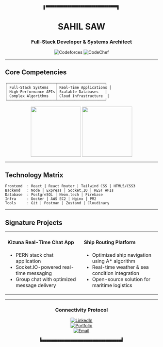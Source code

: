 <div align="center">
  
  <!-- ASCII Header Border -->
  ```
  ▋▀▀▀▀▀▀▀▀▀▀▀▀▀▀▀▀▀▀▀▀▀▀▀▀▀▀▀▀▀▀▀▀▀▋
  ```
  
  # SAHIL SAW  
  ### Full-Stack Developer & Systems Architect
  
  <!-- Competitive Programming Badges -->
  ![Codeforces](https://img.shields.io/badge/Codeforces-1497-1f8b4c?style=flat&labelColor=black)
  ![CodeChef](https://img.shields.io/badge/CodeChef-1609-6b8e23?style=flat&labelColor=black)
</div>

---

## Core Competencies
```
┌──────────────────────┬──────────────────────┐
│ Full-Stack Systems   │ Real-Time Applications │
│ High-Performance APIs│ Scalable Databases   │
│ Complex Algorithms   │ Cloud Infrastructure  │
└──────────────────────┴──────────────────────┘
```

<div align="center">
  <img src="https://github-readme-stats.vercel.app/api?username=Sahilsaw&theme=merko&show_icons=true&hide_border=true&include_all_commits=true" height="165" />
  <img src="https://github-readme-streak-stats.herokuapp.com?user=Sahilsaw&theme=merko&hide_border=true" height="165" />
</div>

---

## Technology Matrix
```
Frontend  : React │ React Router │ Tailwind CSS │ HTML5/CSS3
Backend   : Node │ Express │ Socket.IO │ REST APIs
Database  : PostgreSQL │ Neon.tech │ Firebase
Infra     : Docker │ AWS EC2 │ Nginx │ PM2
Tools     : Git │ Postman │ Zustand │ Cloudinary
```

---

## Signature Projects
<table>
  <tr>
    <td width="50%">
      <h4>Kizuna Real-Time Chat App</h4>
      <ul>
        <li>PERN stack chat application</li>
        <li>Socket.IO-powered real-time messaging</li>
        <li>Group chat with optimized message delivery</li>
      </ul>
    </td>
    <td width="50%">
      <h4>Ship Routing Platform</h4>
      <ul>
        <li>Optimized ship navigation using A* algorithm</li>
        <li>Real-time weather & sea condition integration</li>
        <li>Open-source solution for maritime logistics</li>
      </ul>
    </td>
  </tr>
</table>

---

<div align="center">
  
  ### Connectivity Protocol
  
  [![LinkedIn](https://img.shields.io/badge/LinkedIn-Connect-blue?style=for-the-badge&logo=linkedin)](https://linkedin.com/in/sahil-saw/)  
  [![Portfolio](https://img.shields.io/badge/Portfolio-View-black?style=for-the-badge&logo=vercel)](https://sahilsaw.vercel.app)  
  [![Email](https://img.shields.io/badge/Gmail-Contact-red?style=for-the-badge&logo=gmail)](mailto:sahilsaw23@gmail.com)
  
  ```
  ▙▄▄▄▄▄▄▄▄▄▄▄▄▄▄▄▄▄▄▄▄▄▄▄▄▄▄▄▄▄▄▄▄▄▄▄▄▟
  ```
  
</div>
